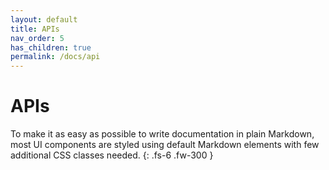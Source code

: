 ```yaml
---
layout: default
title: APIs
nav_order: 5
has_children: true
permalink: /docs/api
---
```


# APIs

To make it as easy as possible to write documentation in plain Markdown, most UI components are styled using default Markdown elements with few additional CSS classes needed.
{: .fs-6 .fw-300 }
